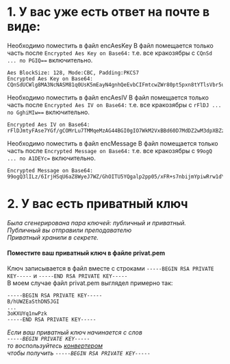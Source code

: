# 1. У вас уже есть ответ на почте в виде:
Необходимо поместить в файл encAesKey
В файл помещается только часть после `Encrypted Aes Key on Base64:`
т.е. все кракозябры с `CQnSd ... по PGIQ==` включительно.
```
Aes BlockSize: 128, Mode:CBC, Padding:PKCS7
Encrypted Aes Key on Base64:
CQnSdUCWlg8MA3NcNASM81q0UsK5mEayN4gnhQeEvbCIFmtcwZWr80pt5pxn8tYTlsVbr5uMAho9z5p4BoB802Cy864TqwWEe9ltym4Ktik7R52xKfqGrd+WMZv1VYZoifmfRZKyukRP3RHQ2N0f1baLGsm7dA6CU5NqdTLfnNbt+5AkW1oeb0fWDQSjbOaB2DAOIwGyAa6QovlifVO21GlgSKbCOp3pyWUmzlAwQpLeVg4mTzT3zunULHT4Scl/SpzAPxOS40eV4kdPg+3VbNLMikiuhW9Sb/BGxYS5k2DGUdy9yPfHH8N3JC+VR/QxJ86uJJCV8aZM3xWn0pPGIQ==
```

Необходимо поместить в файл encAesIV
В файл помещается только часть после `Encrypted Aes IV on Base64:`
т.е. все кракозябры с `rFlDJ ... по GghiMIw==` включительно.
```
Encrypted Aes IV on Base64:
rFlDJmtyFAse7YGf/gCOMrLu7TMMqeMzAG44BGI0gIO7WkM2VxBBd60D7MdDZ2wM3dpXBZzBUqvRUdGt7opD75cM3/uyVk6+uIysW51H60LiubY0Gai5tMOhPmgx+bZ2g3O537EUi/bX2j79jGNbWCHIQ/m6NU5UqmJ8DaRiswRvdj74HJbdrhJyZpzKyjf6YViqRdiDiwrnAy6McGRzoVU5qcTT4sqE+me0qZ9/Vw5zgrnKU4rksp5IZjGEjYpTM2StXk+Fi6k/WK9zjAR9mXw1nCfl0LXBGfyP2BE2z+sKXWmdYQYC7fB1ShZ1qFV5wUWp1B8cxlhBKnyGghiMIw==
```

Необходимо поместить в файл encMessage
В файл помещается только часть после `Encrypted Message on Base64:`
т.е. все кракозябры с `99ogQ ... по A1DEYc=` включительно.
```
Encrypted Message on Base64:
99ogQ3lILz/6IrjHSqU6aZ8WyeJ7WZ/GhOITU5YQgalp2pp05/xFR+s7nbijmYpiwRrw1dYpUCySvDM/rC+JiOECrS9VpWhjhrWGw04Uf5UDK0emUPjhZA1zTJOkW4JBHJcJiVK8aTsCBl2AD4m/o3GFlTQNKvN11lAPwA1DEYc=
```

# 2. У вас есть приватный ключ
_Была сгенерирована пара ключей: публичный и приватный.  
Публичный вы отправили преподавателю  
Приватный хранили в секрете._  
#### Поместите ваш приватный ключ в файле privat.pem
Ключ записывается в файл вместе с строками `-----BEGIN RSA PRIVATE KEY-----` и `-----END RSA PRIVATE KEY-----`  
В моем случае файл privat.pem выглядел примерно так:
```
-----BEGIN RSA PRIVATE KEY-----
B/hUWZEaSthDN5JGI
...
3oKXUYq1nwPzk
-----END RSA PRIVATE KEY-----
```

_Если ваш приватный ключ начинается с слов   
`-----BEGIN PRIVATE KEY-----`  
то воспользуйтесь [конвертером](https://decoder.link/rsa_converter)  
чтобы получить `-----BEGIN RSA PRIVATE KEY-----`_  
